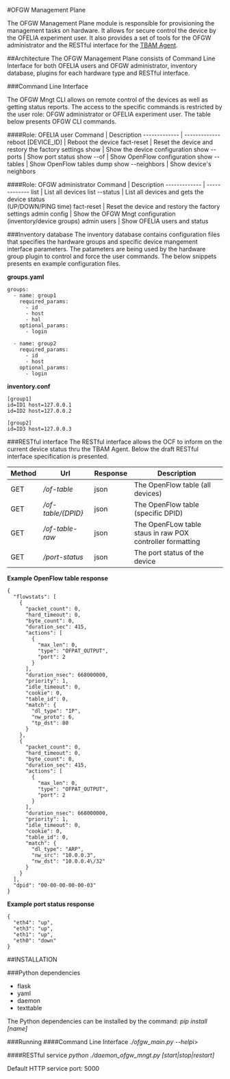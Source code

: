 #OFGW Management Plane

The OFGW Management Plane module is responsible for provisioning the management tasks on hardware. It allows for secure control the device by the OFELIA experiment user. It
 also provides a set of tools for the OFGW administrator and the RESTful interface for the [TBAM Agent](https://github.com/fp7-alien/OCF-OFGW/tree/master/TBAM-Agent).

##Architecture
The OFGW Management Plane consists of Command Line Interface for both OFELIA users and OFGW administrator, inventory database, plugins for each hardware type and RESTful interface.

###Command Line Interface

The OFGW Mngt CLI allows on remote control of the devices as well as getting status reports. The access to the specific commands is restricted by the user role: OFGW administrator or OFELIA experiment user. The table below presents OFGW CLI commands.

####Role: OFELIA user
Command  | Description
------------- | -------------
reboot [DEVICE_ID] | Reboot the device
fact-reset | Reset the device and restory the factory settings
show | Show the device configuration
show --ports | Show port status
show --of | Show OpenFlow configuration
show --tables | Show OpenFlow tables dump
show --neighbors | Show device's neighbors

####Role: OFGW administrator
Command  | Description
------------- | -------------
list | List all devices
list --status | List all devices and gets the device status<br />(UP/DOWN/PING time)
fact-reset | Reset the device and restory the factory settings
admin config | Show the OFGW Mngt configuration<br />(inventory/device groups)
admin users | Show OFELIA users and status

###Inventory database
The inventory database contains configuration files that specifies the hardware groups and specific device mangement interface parameters. The patameters are being used by the hardware group plugin to control and force the user commands. The below snippets presents en example configuration files.

<b>groups.yaml</b>
```
groups:
  - name: group1
    required_params:
      - id
      - host
      - hal
    optional_params:
      - login

  - name: group2
    required_params:
      - id
      - host
    optional_params:
      - login
```

<b>inventory.conf</b>
```
[group1]
id=ID1 host=127.0.0.1
id=ID2 host=127.0.0.2

[group2]
id=ID3 host=127.0.0.3
```

###RESTful interface
The RESTful interface allows the OCF to inform on the current device status thru the TBAM Agent. Below the draft RESTful interface specification is presented.

Method | Url | Response | Description
--- | --- | --- | ---
GET | <i>/of-table</i> | json | The OpenFlow table (all devices)
GET | <i>/of-table/{DPID}</i> | json | The OpenFlow table (specific DPID)
GET | <i>/of-table-raw</i> | json |  The OpenFLow table staus in raw POX controller formatting
GET | <i>/port-status</i> | json |  The port status of the device

<b>Example OpenFlow table response</b>
```
{
  "flowstats": [
    {
      "packet_count": 0,
      "hard_timeout": 0,
      "byte_count": 0,
      "duration_sec": 415,
      "actions": [
        {
          "max_len": 0,
          "type": "OFPAT_OUTPUT",
          "port": 2
        }
      ],
      "duration_nsec": 668000000,
      "priority": 1,
      "idle_timeout": 0,
      "cookie": 0,
      "table_id": 0,
      "match": {
        "dl_type": "IP",
        "nw_proto": 6,
        "tp_dst": 80
      }
    },
    {
      "packet_count": 0,
      "hard_timeout": 0,
      "byte_count": 0,
      "duration_sec": 415,
      "actions": [
        {
          "max_len": 0,
          "type": "OFPAT_OUTPUT",
          "port": 2
        }
      ],
      "duration_nsec": 668000000,
      "priority": 1,
      "idle_timeout": 0,
      "cookie": 0,
      "table_id": 0,
      "match": {
        "dl_type": "ARP",
        "nw_src": "10.0.0.3",
        "nw_dst": "10.0.0.4\/32"
      }
    }
  ],
  "dpid": "00-00-00-00-00-03"
}
```

<b>Example port status response</b>
```
{
  "eth4": "up",
  "eth3": "up",
  "eth1": "up",
  "eth0": "down"
}
```


##INSTALLATION

###Python dependencies
* flask
* yaml
* daemon
* texttable

The Python dependencies can be installed by the command:
<i>pip install [name]</i>

###Running
####Command Line Interface
<i>./ofgw_main.py --help</i>i>

####RESTful service
<i>python ./daemon_ofgw_mngt.py [start|stop|restart]</i>

Default HTTP service port: 5000